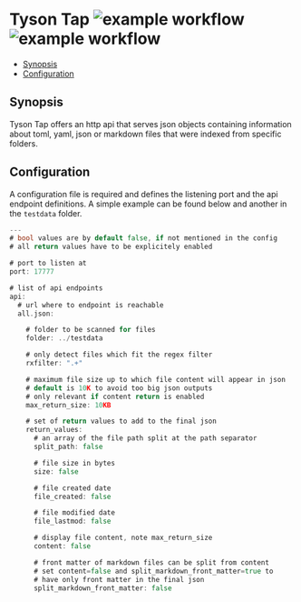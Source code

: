 # Tyson Tap ![example workflow](https://github.com/triole/tyson-tap/actions/workflows/build.yaml/badge.svg) ![example workflow](https://github.com/triole/tyson-tap/actions/workflows/test.yaml/badge.svg)

- [Synopsis](#synopsis)
- [Configuration](#configuration)

## Synopsis

Tyson Tap offers an http api that serves json objects containing information about toml, yaml, json or markdown files that were indexed from specific folders.

## Configuration

A configuration file is required and defines the listening port and the api endpoint definitions. A simple example can be found below and another in the `testdata` folder.

```go mdox-exec="cat conf/conf.yaml | cat"
---
# bool values are by default false, if not mentioned in the config
# all return values have to be explicitely enabled

# port to listen at
port: 17777

# list of api endpoints
api:
  # url where to endpoint is reachable
  all.json:

    # folder to be scanned for files
    folder: ../testdata

    # only detect files which fit the regex filter
    rxfilter: ".+"

    # maximum file size up to which file content will appear in json
    # default is 10K to avoid too big json outputs
    # only relevant if content return is enabled
    max_return_size: 10KB

    # set of return values to add to the final json
    return_values:
      # an array of the file path split at the path separator
      split_path: false

      # file size in bytes
      size: false

      # file created date
      file_created: false

      # file modified date
      file_lastmod: false

      # display file content, note max_return_size
      content: false

      # front matter of markdown files can be split from content
      # set content=false and split_markdown_front_matter=true to
      # have only front matter in the final json
      split_markdown_front_matter: false
```
